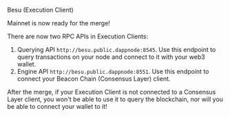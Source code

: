 Besu (Execution Client)

Mainnet is now ready for the merge!

There are now two RPC APIs in Execution Clients:

1. Querying API `http://besu.public.dappnode:8545`. Use this endpoint to query transactions on your node and connect to it with your web3 wallet.
2. Engine API `http://besu.public.dappnode:8551`. Use this endpoint to connect your Beacon Chain (Consensus Layer) client.

After the merge, if your Execution Client is not connected to a Consensus Layer client, you won't be able to use it to query the blockchain, nor will you be able to connect your wallet to it!
